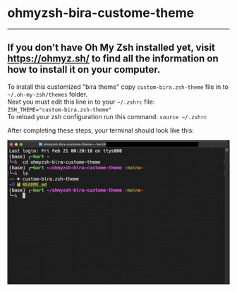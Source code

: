 # ohmyzsh-bira-custome-theme  

---
If you don't have Oh My Zsh installed yet, visit https://ohmyz.sh/ to find all the information on how to install it on your computer.  
---

To install this customized "bira theme" copy `custom-bira.zsh-theme` file in to `~/.oh-my-zsh/themes` folder.  
Next you must edit this line in to your `~/.zshrc` file:  
`ZSH_THEME="custom-bira.zsh-theme"`  
To reload your zsh configuration run this command: `source ~/.zshrc`  
  
After completing these steps, your terminal should look like this:  
  
![](./scr.png)
  
  